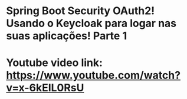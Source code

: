 # Spring Boot Security OAuth2! Usando o Keycloak para logar nas suas aplicações! Parte 1

# Youtube video link: https://www.youtube.com/watch?v=x-6kEIL0RsU
